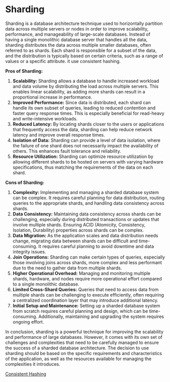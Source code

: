# Sharding

Sharding is a database architecture technique used to horizontally partition data across multiple servers or nodes in order to improve scalability, performance, and manageability of large-scale databases. Instead of having a single monolithic database server that handles all the data, sharding distributes the data across multiple smaller databases, often referred to as shards. Each shard is responsible for a subset of the data, and the distribution is typically based on certain criteria, such as a range of values or a specific attribute. it use consistent hashing.

**Pros of Sharding:**

1. **Scalability:** Sharding allows a database to handle increased workload and data volume by distributing the load across multiple servers. This enables linear scalability, as adding more shards can result in a proportional increase in performance.
2. **Improved Performance:** Since data is distributed, each shard can handle its own subset of queries, leading to reduced contention and faster query response times. This is especially beneficial for read-heavy and write-intensive workloads.
3. **Reduced Latency:** By locating shards closer to the users or applications that frequently access the data, sharding can help reduce network latency and improve overall response times.
4. **Isolation of Data:** Sharding can provide a level of data isolation, where the failure of one shard does not necessarily impact the availability of others. This enhances fault tolerance and reliability.
5. **Resource Utilization:** Sharding can optimize resource utilization by allowing different shards to be hosted on servers with varying hardware specifications, thus matching the requirements of the data on each shard.

**Cons of Sharding:**

1. **Complexity:** Implementing and managing a sharded database system can be complex. It requires careful planning for data distribution, routing queries to the appropriate shards, and handling data consistency across shards.
2. **Data Consistency:** Maintaining data consistency across shards can be challenging, especially during distributed transactions or updates that involve multiple shards. Ensuring ACID (Atomicity, Consistency, Isolation, Durability) properties across shards can be complex.
3. **Data Migration:** As the application scales and data distribution needs change, migrating data between shards can be difficult and time-consuming. It requires careful planning to avoid downtime and data integrity issues.
4. **Join Operations:** Sharding can make certain types of queries, especially those involving joins across shards, more complex and less performant due to the need to gather data from multiple shards.
5. **Higher Operational Overhead:** Managing and monitoring multiple shards, hardware, and nodes require more operational effort compared to a single monolithic database.
6. **Limited Cross-Shard Queries:** Queries that need to access data from multiple shards can be challenging to execute efficiently, often requiring a centralized coordination layer that may introduce additional latency.
7. **Initial Setup and Maintenance:** Setting up a sharded database system from scratch requires careful planning and design, which can be time-consuming. Additionally, maintaining and upgrading the system requires ongoing effort.

In conclusion, sharding is a powerful technique for improving the scalability and performance of large databases. However, it comes with its own set of challenges and complexities that need to be carefully managed to ensure the success of a sharded database architecture. The decision to use sharding should be based on the specific requirements and characteristics of the application, as well as the resources available for managing the complexities it introduces.

[Consistent Hashing](Sharding%205dfab3765a214e389e84edc90e97c3f8/Consistent%20Hashing%20f7842c1911b042c389b1cd37bfdb2046.md)